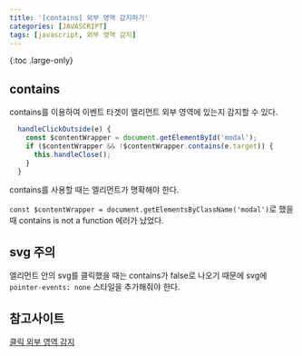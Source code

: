 ```yaml
---
title: '[contains] 외부 영역 감지하기'
categories: [JAVASCRIPT]
tags: [javascript, 외부 영역 감지]
---
```


{:toc .large-only}

## contains

contains를 이용하여 이벤트 타겟이 엘리먼트 외부 영역에 있는지 감지할 수 있다.

```js
  handleClickOutside(e) {
    const $contentWrapper = document.getElementById('modal');
    if ($contentWrapper && !$contentWrapper.contains(e.target)) {
      this.handleClose();
    }
  }
```

contains를 사용할 때는 엘리먼트가 명확해야 한다.

`const $contentWrapper = document.getElementsByClassName('modal')`로 했을 때 contains is not a function 에러가 났었다.

## svg 주의

엘리먼트 안의 svg를 클릭했을 때는 contains가 false로 나오기 때문에 svg에 `pointer-events: none` 스타일을 추가해줘야 한다.

## 참고사이트

[클릭 외부 영역 감지](https://www.javaer101.com/ko/article/2655964.html)
